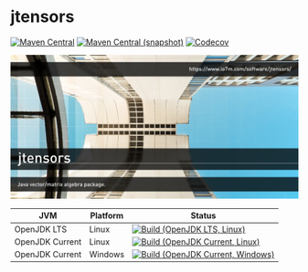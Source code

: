 jtensors
===

[![Maven Central](https://img.shields.io/maven-central/v/com.io7m.jtensors/com.io7m.jtensors.svg?style=flat-square)](http://search.maven.org/#search%7Cga%7C1%7Cg%3A%22com.io7m.jtensors%22)
[![Maven Central (snapshot)](https://img.shields.io/nexus/s/https/oss.sonatype.org/com.io7m.jtensors/com.io7m.jtensors.svg?style=flat-square)](https://oss.sonatype.org/content/repositories/snapshots/com/io7m/jtensors/)
[![Codecov](https://img.shields.io/codecov/c/github/io7m/jtensors.svg?style=flat-square)](https://codecov.io/gh/io7m/jtensors)

![jtensors](./src/site/resources/jtensors.jpg?raw=true)

| JVM             | Platform | Status |
|-----------------|----------|--------|
| OpenJDK LTS     | Linux    | [![Build (OpenJDK LTS, Linux)](https://img.shields.io/github/workflow/status/io7m/jtensors/main-openjdk_lts-linux)](https://github.com/io7m/jtensors/actions?query=workflow%3Amain-openjdk_lts-linux) |
| OpenJDK Current | Linux    | [![Build (OpenJDK Current, Linux)](https://img.shields.io/github/workflow/status/io7m/jtensors/main-openjdk_current-linux)](https://github.com/io7m/jtensors/actions?query=workflow%3Amain-openjdk_current-linux)
| OpenJDK Current | Windows  | [![Build (OpenJDK Current, Windows)](https://img.shields.io/github/workflow/status/io7m/jtensors/main-openjdk_current-windows)](https://github.com/io7m/jtensors/actions?query=workflow%3Amain-openjdk_current-windows)

